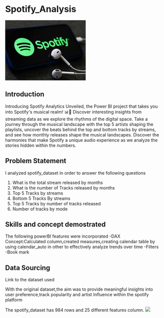 # Spotify_Analysis
![](spotify_Analysis.jpg)

## Introduction
Introducing Spotify Analytics Unveiled, the Power BI project that takes you into Spotify's musical realm! 📊🎵 Discover interesting insights from streaming data as we explore the rhythms of the digital space. Take a journey through the musical landscape with the top 5 artists shaping the playlists, uncover the beats behind the top and bottom tracks by streams, and see how monthly releases shape the musical landscapes. Discover the harmonies that make Spotify a unique audio experience as we analyze the stories hidden within the numbers.

## Problem Statement
I analyzed spotify_dataset in order to answer the following questions

1. What is the total stream released by months
2. What is the number of Tracks released by months
3. Top 5 Tracks by streams
4. Bottom 5 Tracks By streams
5. Top 5 Tracks by number of tracks released
6. Number of tracks by mode
## Skills and concept demostrated
 The following powerBI features were incorporated
 -DAX Concept:Calculated column,created measures,creating calendar table by using calendar_auto in other to effectively analyze trends over time
 -Filters
 -Book mark

 ## Data Sourcing 
 Link to the dataset used

 With the original dataset,the aim was to provide meaningful insights into user preference,track popularity and artist Influence within the spotify platform

 The spotify_dataset has 984 rows and 25 different features column.
 ![](spotify_Analysispowerquery.JPG)
   



